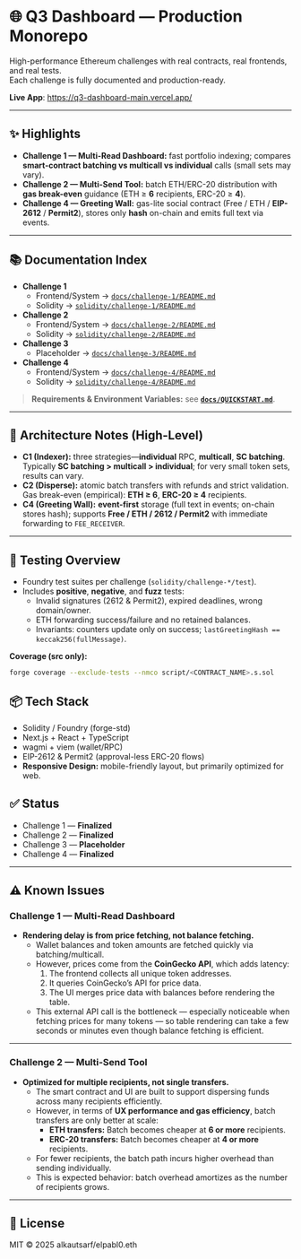 # 🌐 Q3 Dashboard — Production Monorepo

High-performance Ethereum challenges with real contracts, real frontends, and real tests.  
Each challenge is fully documented and production-ready.

**Live App**: https://q3-dashboard-main.vercel.app/

---

## ✨ Highlights
- **Challenge 1 — Multi-Read Dashboard:** fast portfolio indexing; compares **smart-contract batching vs multicall vs individual** calls (small sets may vary).
- **Challenge 2 — Multi-Send Tool:** batch ETH/ERC-20 distribution with **gas break-even** guidance (ETH ≥ **6** recipients, ERC-20 ≥ **4**).
- **Challenge 4 — Greeting Wall:** gas-lite social contract (Free / ETH / **EIP-2612** / **Permit2**), stores only **hash** on-chain and emits full text via events.

---

## 📚 Documentation Index
- **Challenge 1**
  - Frontend/System → [`docs/challenge-1/README.md`](./docs/challenge-1/README.md)
  - Solidity → [`solidity/challenge-1/README.md`](./src/app/solidity/challenge-1/README.md)
- **Challenge 2**
  - Frontend/System → [`docs/challenge-2/README.md`](./docs/challenge-2/README.md)
  - Solidity → [`solidity/challenge-2/README.md`](./src/app/solidity/challenge-2/README.md)
- **Challenge 3**
  - Placeholder → [`docs/challenge-3/README.md`](./docs/challenge-3/README.md)
- **Challenge 4**
  - Frontend/System → [`docs/challenge-4/README.md`](./docs/challenge-4/README.md)
  - Solidity → [`solidity/challenge-4/README.md`](./src/app/solidity/challenge-4/README.md)

> **Requirements & Environment Variables:** see **[`docs/QUICKSTART.md`](./docs/QUICKSTART.md)**.

---

## 🧠 Architecture Notes (High-Level)
- **C1 (Indexer):** three strategies—**individual** RPC, **multicall**, **SC batching**. Typically **SC batching > multicall > individual**; for very small token sets, results can vary.
- **C2 (Disperse):** atomic batch transfers with refunds and strict validation. Gas break-even (empirical): **ETH ≥ 6**, **ERC-20 ≥ 4** recipients.
- **C4 (Greeting Wall):** **event-first** storage (full text in events; on-chain stores hash); supports **Free / ETH / 2612 / Permit2** with immediate forwarding to `FEE_RECEIVER`.

---

## 🧪 Testing Overview
- Foundry test suites per challenge (`solidity/challenge-*/test`).
- Includes **positive**, **negative**, and **fuzz** tests:
  - Invalid signatures (2612 & Permit2), expired deadlines, wrong domain/owner.
  - ETH forwarding success/failure and no retained balances.
  - Invariants: counters update only on success; `lastGreetingHash == keccak256(fullMessage)`.

**Coverage (src only):**
```bash
forge coverage --exclude-tests --nmco script/<CONTRACT_NAME>.s.sol
```

## 📦 Tech Stack
- Solidity / Foundry (forge-std)
- Next.js + React + TypeScript
- wagmi + viem (wallet/RPC)
- EIP-2612 & Permit2 (approval-less ERC-20 flows)
- **Responsive Design:** mobile-friendly layout, but primarily optimized for web.
  
## ✅ Status
- Challenge 1 — **Finalized**
- Challenge 2 — **Finalized**
- Challenge 3 — **Placeholder**
- Challenge 4 — **Finalized**

---

## ⚠️ Known Issues

### Challenge 1 — Multi-Read Dashboard
- **Rendering delay is from price fetching, not balance fetching.**  
  - Wallet balances and token amounts are fetched quickly via batching/multicall.  
  - However, prices come from the **CoinGecko API**, which adds latency:  
    1. The frontend collects all unique token addresses.  
    2. It queries CoinGecko’s API for price data.  
    3. The UI merges price data with balances before rendering the table.  
  - This external API call is the bottleneck — especially noticeable when fetching prices for many tokens — so table rendering can take a few seconds or minutes even though balance fetching is efficient.

---

### Challenge 2 — Multi-Send Tool
- **Optimized for multiple recipients, not single transfers.**  
  - The smart contract and UI are built to support dispersing funds across many recipients efficiently.  
  - However, in terms of **UX performance and gas efficiency**, batch transfers are only better at scale:  
    - **ETH transfers:** Batch becomes cheaper at **6 or more** recipients.  
    - **ERC-20 transfers:** Batch becomes cheaper at **4 or more** recipients.  
  - For fewer recipients, the batch path incurs higher overhead than sending individually.  
  - This is expected behavior: batch overhead amortizes as the number of recipients grows.  

---

## 📄 License

MIT © 2025 alkautsarf/elpabl0.eth
